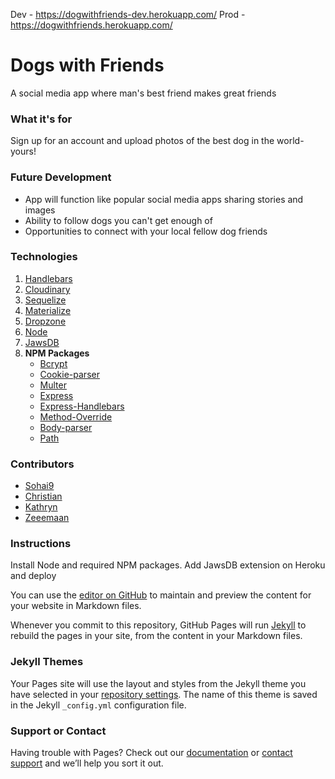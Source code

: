 Dev     -   https://dogwithfriends-dev.herokuapp.com/
Prod    -   https://dogwithfriends.herokuapp.com/

# Dogs with Friends

A social media app where man's best friend makes great friends

### What it's for

Sign up for an account and upload photos of the best dog in the world- yours! 

### Future Development

* App will function like popular social media apps sharing stories and images
* Ability to follow dogs you can't get enough of
* Opportunities to connect with your local fellow dog friends


### Technologies

1. [Handlebars](http://handlebarsjs.com/)
2. [Cloudinary](https://cloudinary.com/) 
3. [Sequelize](http://docs.sequelizejs.com/)
4. [Materialize](https://materializecss.com/)
5. [Dropzone](https://www.dropzonejs.com/)
6. [Node](https://nodejs.org/en/)
7. [JawsDB](https://elements.heroku.com/addons/jawsdb) 
8. **NPM Packages**
   * [Bcrypt](https://www.npmjs.com/package/bcrypt)
   * [Cookie-parser](https://www.npmjs.com/package/cookie-parser)
   * [Multer](https://www.npmjs.com/package/multer)
   * [Express](https://www.npmjs.com/package/express)
   * [Express-Handlebars](https://www.npmjs.com/package/express-handlebars)
   * [Method-Override](https://www.npmjs.com/package/method-override)
   * [Body-parser](https://www.npmjs.com/package/body-parser)
   * [Path](https://www.npmjs.com/package/path)

### Contributors

* [Sohai9](www.linkedin.com)
* [Christian](https://www.linkedin.com/in/christian-henry-27a7a7167/)
* [Kathryn](http://www.linkedin.com/in/kathryndunphy)
* [Zeeemaan](https://www.linkedin.com/in/pzamoranos/)

### Instructions

Install Node and required NPM packages.  Add JawsDB extension on Heroku and deploy

You can use the [editor on GitHub](https://github.com/sohai9/Project-2/edit/master/README.md) to maintain and preview the content for your website in Markdown files.

Whenever you commit to this repository, GitHub Pages will run [Jekyll](https://jekyllrb.com/) to rebuild the pages in your site, from the content in your Markdown files.

### Jekyll Themes

Your Pages site will use the layout and styles from the Jekyll theme you have selected in your [repository settings](https://github.com/sohai9/Project-2/settings). The name of this theme is saved in the Jekyll `_config.yml` configuration file.

### Support or Contact

Having trouble with Pages? Check out our [documentation](https://help.github.com/categories/github-pages-basics/) or [contact support](https://github.com/contact) and we’ll help you sort it out.
